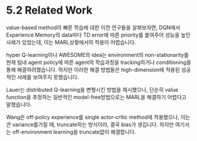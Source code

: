 # 5.2 Related Work

value-based method의 빠른 학습에 대한 이전 연구들을 살펴보자면, DQN에서 Experience Memory의 data마다 TD error에 따른 priority를 붙여주어 성능을 높인 사례가 있었는데, 이는 MARL상황에서의 적용이 어렵습니다. 

hyper Q-learning이나 AWESOME의 idea는 environment의 non-stationarity를 현재 팀내 agent policy에 따른 agent의 학습과정을 tracking하거나 conditioning을 통해 해결하려했습니다. 하지만 이러한 해결 방법들은 high-dimension에 적용된 성공적인 사례를 보여주지 못했습니다.

Lauer는 distributed Q-learning을 변형시킨 방법을 제시했으나, 단순히 value function을 추정하는 일반적인 model-free방법으로는 MARL을 해결하기 어렵다고 말했습니다.

Wang은 off-policy experience를 single actor-critic method에 적용했으나, 이는 큰 variance를가질 때, truncate하는 방식이라, 결국 bias가 생깁니다. 하지만 여기서는 off-environment learning을 truncate없이 해결합니다.




